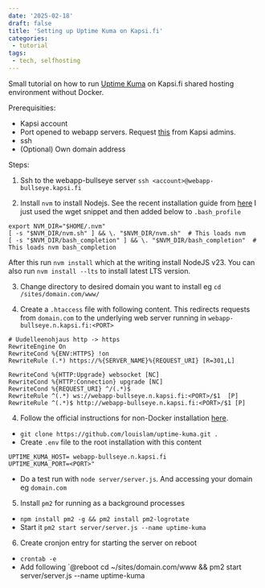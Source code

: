 ```yaml
---
date: '2025-02-18'
draft: false
title: 'Setting up Uptime Kuma on Kapsi.fi'
categories:
 - tutorial
tags: 
 - tech, selfhosting
---
```


Small tutorial on how to run [Uptime Kuma](https://github.com/louislam/uptime-kuma) on Kapsi.fi shared hosting environment without Docker.

Prerequisities:
 - Kapsi account
 - Port opened to webapp servers. Request [this](https://www.kapsi.fi/palvelut/portit.html) from Kapsi admins.
 - ssh
 - (Optional) Own domain address
<!--more-->
Steps:

1. Ssh to the webapp-bullseye server `ssh <account>@webapp-bullseye.kapsi.fi`

2. Install `nvm` to install Nodejs. See the recent installation guide from [here](https://github.com/nvm-sh/nvm?tab=readme-ov-file#installing-and-updating) 
    I just used the wget snippet and then added below to `.bash_profile`
```
export NVM_DIR="$HOME/.nvm"
[ -s "$NVM_DIR/nvm.sh" ] && \. "$NVM_DIR/nvm.sh"  # This loads nvm
[ -s "$NVM_DIR/bash_completion" ] && \. "$NVM_DIR/bash_completion"  # This loads nvm bash_completion
```

After this run `nvm install` which at the writing install NodeJS v23. You can also run `nvm install --lts` to install latest LTS version.

3. Change directory to desired domain you want to install eg `cd /sites/domain.com/www/`
   
5. Create a `.htaccess` file with following content. This redirects requests from `domain.com` to the underlying web server running in `webapp-bullseye.n.kapsi.fi:<PORT>`
```
# Uudelleenohjaus http -> https
RewriteEngine On
RewriteCond %{ENV:HTTPS} !on
RewriteRule (.*) https://%{SERVER_NAME}%{REQUEST_URI} [R=301,L]

RewriteCond %{HTTP:Upgrade} websocket [NC]
RewriteCond %{HTTP:Connection} upgrade [NC]
RewriteCond %{REQUEST_URI} ^/(.*)$
RewriteRule ^(.*) ws://webapp-bullseye.n.kapsi.fi:<PORT>/$1  [P]
RewriteRule ^(.*)$ http://webapp-bullseye.n.kapsi.fi:<PORT>/$1 [P]
```
4. Follow the official instructions for non-Docker installation [here](https://github.com/louislam/uptime-kuma/wiki/%F0%9F%94%A7-How-to-Install#-non-docker).
  - `git clone https://github.com/louislam/uptime-kuma.git .`
  - Create `.env` file to the root installation with this content
  ```
  UPTIME_KUMA_HOST= webapp-bullseye.n.kapsi.fi
  UPTIME_KUMA_PORT=<PORT>"
  ```
  - Do a test run with `node server/server.js`. And accessing your domain eg `domain.com`

5. Install `pm2` for running as a background processes
  - `npm install pm2 -g && pm2 install pm2-logrotate`
  - Start it `pm2 start server/server.js --name uptime-kuma`
6. Create cronjon entry for starting the server on reboot
- `crontab -e`
- Add following `@reboot cd ~/sites/domain.com/www && pm2 start server/server.js --name uptime-kuma
